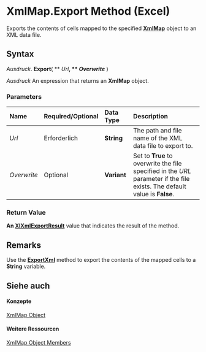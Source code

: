 
# XmlMap.Export Method (Excel)

Exports the contents of cells mapped to the specified  **[XmlMap](39b0823f-0068-d8df-e4e1-ca62b55d58f5.md)** object to an XML data file.


## Syntax

 _Ausdruck_. **Export**( ** _Url_**, ** _Overwrite_** )

 _Ausdruck_ An expression that returns an **XmlMap** object.


### Parameters



|**Name**|**Required/Optional**|**Data Type**|**Description**|
|:-----|:-----|:-----|:-----|
| _Url_|Erforderlich|**String**|The path and file name of the XML data file to export to.|
| _Overwrite_|Optional|**Variant**|Set to  **True** to overwrite the file specified in the _URL_ parameter if the file exists. The default value is **False**.|

### Return Value

 **An [XlXmlExportResult](0795a88c-41d0-8566-f644-2a886e451451.md)** value that indicates the result of the method.


## Remarks

Use the  **[ExportXml](ffb4e656-157e-e5f3-1ddd-314172ba5839.md)** method to export the contents of the mapped cells to a **String** variable.


## Siehe auch


#### Konzepte


[XmlMap Object](39b0823f-0068-d8df-e4e1-ca62b55d58f5.md)
#### Weitere Ressourcen


[XmlMap Object Members](http://msdn.microsoft.com/library/b6654149-ac1b-d570-0722-b49bf58f2a53%28Office.15%29.aspx)